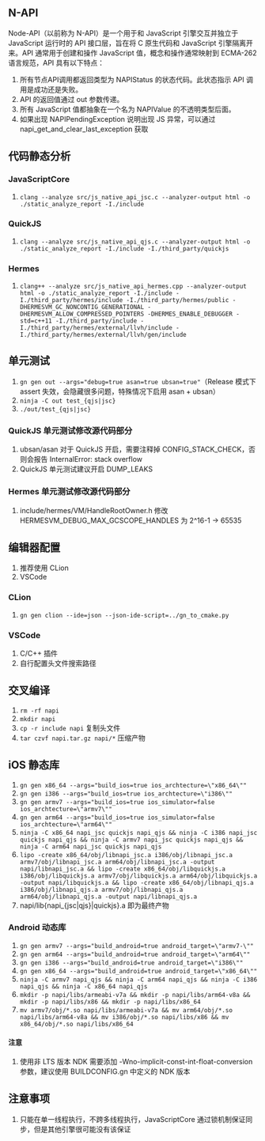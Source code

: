 ## N-API

Node-API（以前称为 N-API）是一个用于和 JavaScript 引擎交互并独立于 JavaScript 运行时的 API 接口层，旨在将 C 原生代码和 JavaScript 引擎隔离开来。API 通常用于创建和操作
JavaScript 值，概念和操作通常映射到 ECMA-262 语言规范，API 具有以下特点：

1. 所有节点API调用都返回类型为 NAPIStatus 的状态代码。此状态指示 API 调用是成功还是失败。
2. API 的返回值通过 out 参数传递。
3. 所有 JavaScript 值都抽象在一个名为 NAPIValue 的不透明类型后面。
4. 如果出现 NAPIPendingException 说明出现 JS 异常，可以通过 napi_get_and_clear_last_exception 获取

## 代码静态分析

### JavaScriptCore

1. `clang --analyze src/js_native_api_jsc.c --analyzer-output html -o ./static_analyze_report -I./include`

### QuickJS

1. `clang --analyze src/js_native_api_qjs.c --analyzer-output html -o ./static_analyze_report -I./include -I./third_party/quickjs`

### Hermes

1. `clang++ --analyze src/js_native_api_hermes.cpp --analyzer-output html -o ./static_analyze_report -I./include -I./third_party/hermes/include -I./third_party/hermes/public -DHERMESVM_GC_NONCONTIG_GENERATIONAL -DHERMESVM_ALLOW_COMPRESSED_POINTERS -DHERMES_ENABLE_DEBUGGER -std=c++11 -I./third_party/include -I./third_party/hermes/external/llvh/include -I./third_party/hermes/external/llvh/gen/include`

## 单元测试

1. `gn gen out --args="debug=true asan=true ubsan=true"`（Release 模式下 assert 失效，会隐藏很多问题，特殊情况下启用 asan + ubsan）
2. `ninja -C out test_{qjs|jsc}`
3. `./out/test_{qjs|jsc}`

### QuickJS 单元测试修改源代码部分

1. ubsan/asan 对于 QuickJS 开启，需要注释掉 CONFIG_STACK_CHECK，否则会报告 InternalError: stack overflow
2. QuickJS 单元测试建议开启 DUMP_LEAKS

### Hermes 单元测试修改源代码部分
1. include/hermes/VM/HandleRootOwner.h 修改 HERMESVM_DEBUG_MAX_GCSCOPE_HANDLES 为 2^16-1 -> 65535

## 编辑器配置

1. 推荐使用 CLion
2. VSCode

### CLion

1. `gn gen clion --ide=json --json-ide-script=../gn_to_cmake.py`

### VSCode

1. C/C++ 插件
2. 自行配置头文件搜索路径

## 交叉编译

1. `rm -rf napi`
2. `mkdir napi`
3. `cp -r include napi` 复制头文件
4. `tar czvf napi.tar.gz napi/*` 压缩产物

## iOS 静态库

1. `gn gen x86_64 --args="build_ios=true ios_archtecture=\"x86_64\""`
2. `gn gen i386 --args="build_ios=true ios_archtecture=\"i386\""`
3. `gn gen armv7 --args="build_ios=true ios_simulator=false ios_archtecture=\"armv7\""`
4. `gn gen arm64 --args="build_ios=true ios_simulator=false ios_archtecture=\"arm64\""`
5. `ninja -C x86_64 napi_jsc quickjs napi_qjs && ninja -C i386 napi_jsc quickjs napi_qjs && ninja -C armv7 napi_jsc quickjs napi_qjs && ninja -C arm64 napi_jsc quickjs napi_qjs`
6. `lipo -create x86_64/obj/libnapi_jsc.a i386/obj/libnapi_jsc.a armv7/obj/libnapi_jsc.a arm64/obj/libnapi_jsc.a -output napi/libnapi_jsc.a && lipo -create x86_64/obj/libquickjs.a i386/obj/libquickjs.a armv7/obj/libquickjs.a arm64/obj/libquickjs.a -output napi/libquickjs.a && lipo -create x86_64/obj/libnapi_qjs.a i386/obj/libnapi_qjs.a armv7/obj/libnapi_qjs.a arm64/obj/libnapi_qjs.a -output napi/libnapi_qjs.a`
7. napi/lib{napi_{jsc|qjs}|quickjs}.a 即为最终产物

### Android 动态库

1. `gn gen armv7 --args="build_android=true android_target=\"armv7-\""`
2. `gn gen arm64 --args="build_android=true android_target=\"arm64\""`
3. `gn gen i386 --args="build_android=true android_target=\"i386\""`
4. `gn gen x86_64 --args="build_android=true android_target=\"x86_64\""`
5. `ninja -C armv7 napi_qjs && ninja -C arm64 napi_qjs && ninja -C i386 napi_qjs && ninja -C x86_64 napi_qjs`
6. `mkdir -p napi/libs/armeabi-v7a && mkdir -p napi/libs/arm64-v8a && mkdir -p napi/libs/x86 && mkdir -p napi/libs/x86_64`
7. `mv armv7/obj/*.so napi/libs/armeabi-v7a && mv arm64/obj/*.so napi/libs/arm64-v8a && mv i386/obj/*.so napi/libs/x86 && mv x86_64/obj/*.so napi/libs/x86_64`

#### 注意

1. 使用非 LTS 版本 NDK 需要添加 -Wno-implicit-const-int-float-conversion 参数，建议使用 BUILDCONFIG.gn 中定义的 NDK 版本

## 注意事项

1. 只能在单一线程执行，不跨多线程执行，JavaScriptCore 通过锁机制保证同步，但是其他引擎很可能没有该保证

